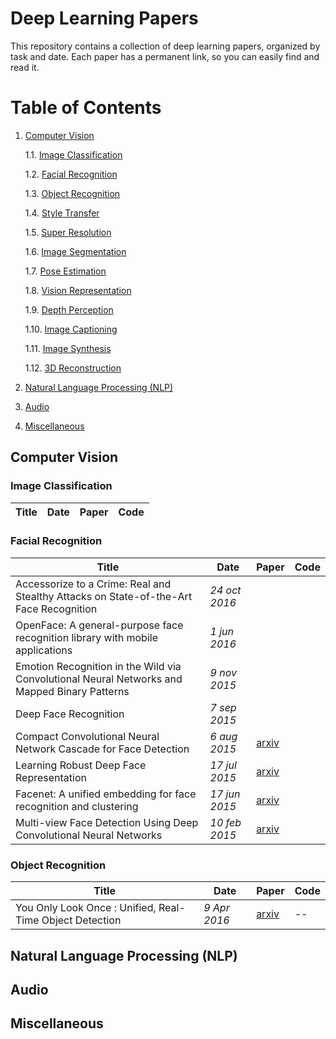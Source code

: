 # Deep Learning Papers

This repository contains a collection of deep learning papers, organized by task and date. Each paper has a permanent link, so you can easily find and read it.

# Table of Contents

1. [Computer Vision](#computer-vision)

    1.1. [Image Classification](#image-classification)

    1.2. [Facial Recognition](#facial-recognition)

    1.3. [Object Recognition](#object-recognition)

    1.4. [Style Transfer](#style-transfer)

    1.5. [Super Resolution](#super-resolution)

    1.6. [Image Segmentation](#image-segmentation)

    1.7. [Pose Estimation](#pose-estimation)

    1.8. [Vision Representation](#vision-representation)

    1.9. [Depth Perception](#depth-perception)

    1.10. [Image Captioning](#image-captioning)
    
    1.11. [Image Synthesis](#image-synthesis)

    1.12. [3D Reconstruction](#3d-reconstruction)

2. [Natural Language Processing (NLP)](#natural-language-processing)
3. [Audio](#audio)
4. [Miscellaneous](#miscellaneous)

## Computer Vision

### Image Classification

| Title | Date | Paper | Code |
|---|---|---|---|

### Facial Recognition

|Title|Date|Paper|Code|
|---|---|---|---|
| Accessorize to a Crime: Real and Stealthy Attacks on State-of-the-Art Face Recognition | _24 oct 2016_ |  |  | 
| OpenFace: A general-purpose face recognition library with mobile applications | _1 jun 2016_ |  |  | 
| Emotion Recognition in the Wild via Convolutional Neural Networks and Mapped Binary Patterns | _9 nov 2015_ |  |  | 
| Deep Face Recognition | _7 sep 2015_ |  |  | 
| Compact Convolutional Neural Network Cascade for Face Detection | _6 aug 2015_ | [arxiv](https://arxiv.org/pdf/1508.01292) |  | 
| Learning Robust Deep Face Representation | _17 jul 2015_ | [arxiv](https://arxiv.org/pdf/1507.04844) |  | 
| Facenet: A unified embedding for face recognition and clustering | _17 jun 2015_ | [arxiv](https://arxiv.org/pdf/1503.03832.pdf)|  | 
| Multi-view Face Detection Using Deep Convolutional Neural Networks | _10 feb 2015_ | [arxiv](https://arxiv.org/pdf/1502.02766) |  | 

### Object Recognition
| Title | Date | Paper | Code |
|---|---|---|---|
| You Only Look Once : Unified, Real-Time Object Detection | _9 Apr 2016_ | [arxiv](https://arxiv.org/pdf/1506.02640.pdf) | -- |
## Natural Language Processing (NLP)

## Audio

## Miscellaneous